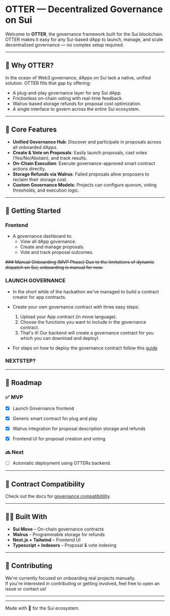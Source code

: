 #  OTTER — Decentralized Governance on Sui

Welcome to **OTTER**, the governance framework built for the Sui blockchain.  
OTTER makes it easy for any Sui-based dApp to launch, manage, and scale decentralized governance — no complex setup required.

---

## 🌊 Why OTTER?

In the ocean of Web3 governance, dApps on Sui lack a native, unified solution. OTTER fills that gap by offering:

- A plug-and-play governance layer for any Sui dApp.
- Frictionless on-chain voting with real-time feedback.
- Walrus-based storage refunds for proposal cost optimization.
- A single interface to govern across the entire Sui ecosystem.

---

## 🔧 Core Features

- **Unified Governance Hub**: Discover and participate in proposals across all onboarded dApps.
- **Create & Vote on Proposals**: Easily launch proposals, cast votes (Yes/No/Abstain), and track results.
- **On-Chain Execution**: Execute governance-approved smart contract actions directly.
- **Storage Refunds via Walrus**: Failed proposals allow proposers to reclaim their storage cost.
- **Custom Governance Models**: Projects can configure quorum, voting thresholds, and execution logic.

---

## 🚀 Getting Started


### Frontend
- A governance dashboard to:
  - View all dApp governance.
  - Create and manage proposals.
  - Vote and track proposal outcomes.

~~### Manual Onboarding (MVP Phase)
Due to the limitations of dynamic dispatch on Sui, onboarding is manual for now.~~


### LAUNCH GOVERNANCE 
 - In the short while of the hackathon we've managed to build a contract creator for app contracts.
 - Create your own governance contract with three easy steps:
    1. Upload your App contract (in move language).
    2. Choose the functions you want to include in the governance contract.
    3. That's it! Our backend will create a governance contract for you which you can download and deploy!.

  - For steps on how to deploy the governance contract follow this [guide](./Deploy)  


### NEXTSTEP?


---


## 📅 Roadmap

### ✅ MVP
- [x] Launch Governance frontend
- [x] Generic smart contract for plug and play
- [x] Walrus integration for proposal description storage and refunds
- [x] Frontend UI for proposal creation and voting


### 🔜 Next
- [ ]  Automatic deployment using OTTERs backend.
---

## 📘 Contract Compatibility

Check out the docs for [governance compatibitility](./Compatibility).

---

## 🧑‍💻 Built With

- **Sui Move** – On-chain governance contracts
- **Walrus** – Programmable storage for refunds
- **Next.js + Tailwind** – Frontend UI
- **Typescript + Indexers** – Proposal & vote indexing

---

## 🤝 Contributing

We're currently focused on onboarding real projects manually.  
If you're interested in contributing or getting involved, feel free to open an issue or contact us!

---

<!-- ## 📬 Contact

- **Twitter**: [@yourhandle](https://twitter.com/)
- **Email**: info@blockdeep.io
- **Project Site**: [OTTER.xyz](https://otter.xyz) -->

---

Made with 🐋 for the Sui ecosystem.
